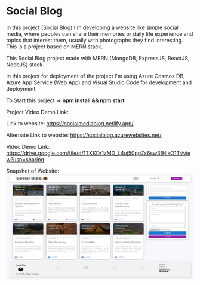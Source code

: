 # Social Blog

In this project (Social Blog) I'm developing a website like simple social media, where peoples can share their memories or daily life experience and topics that interest them, usually with photographs they find interesting. This is a project based on MERN stack.

This Social Blog project made with MERN (MongoDB, ExpressJS, ReactJS, NodeJS) stack. 

In this project for deployment of the project I'm using Azure Cosmos DB, Azure App Service (Web App) and Visual Studio Code for development and deployment.

To Start this project => **npm install && npm start**

Project Video Demo Link: 

Link to website: https://socialmediablog.netlify.app/

Alternate Link to website: https://socialblog.azurewebsites.net/

Video Demo Link: https://drive.google.com/file/d/1TXKDr1zMD_L4uj50pp7x6sw3fHlkO1Tr/view?usp=sharing

Snapshot of Website:
![Social Blog](home.JPG)
